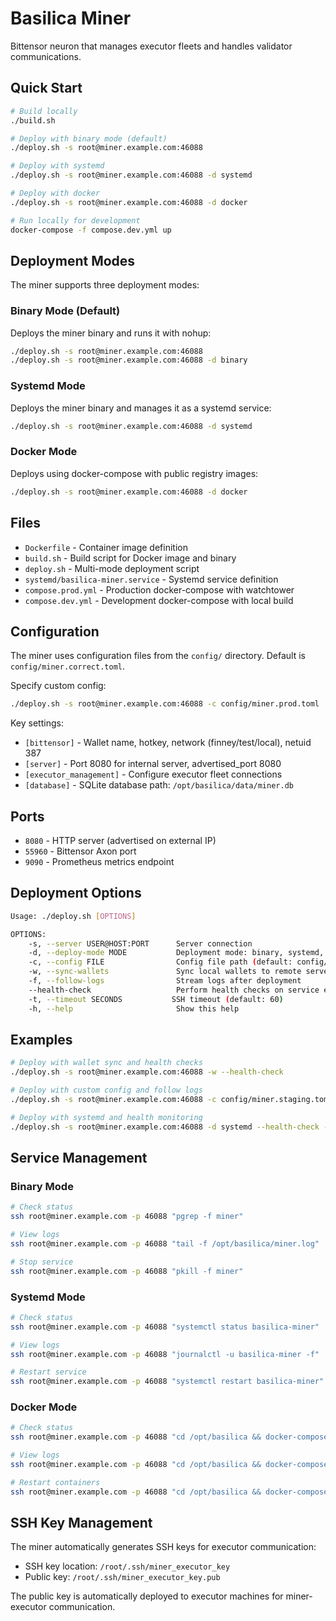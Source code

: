 # Basilica Miner

Bittensor neuron that manages executor fleets and handles validator communications.

## Quick Start

```bash
# Build locally
./build.sh

# Deploy with binary mode (default)
./deploy.sh -s root@miner.example.com:46088

# Deploy with systemd
./deploy.sh -s root@miner.example.com:46088 -d systemd

# Deploy with docker
./deploy.sh -s root@miner.example.com:46088 -d docker

# Run locally for development
docker-compose -f compose.dev.yml up
```

## Deployment Modes

The miner supports three deployment modes:

### Binary Mode (Default)
Deploys the miner binary and runs it with nohup:
```bash
./deploy.sh -s root@miner.example.com:46088
./deploy.sh -s root@miner.example.com:46088 -d binary
```

### Systemd Mode
Deploys the miner binary and manages it as a systemd service:
```bash
./deploy.sh -s root@miner.example.com:46088 -d systemd
```

### Docker Mode
Deploys using docker-compose with public registry images:
```bash
./deploy.sh -s root@miner.example.com:46088 -d docker
```

## Files

- `Dockerfile` - Container image definition
- `build.sh` - Build script for Docker image and binary
- `deploy.sh` - Multi-mode deployment script
- `systemd/basilica-miner.service` - Systemd service definition
- `compose.prod.yml` - Production docker-compose with watchtower
- `compose.dev.yml` - Development docker-compose with local build

## Configuration

The miner uses configuration files from the `config/` directory. Default is `config/miner.correct.toml`.

Specify custom config:
```bash
./deploy.sh -s root@miner.example.com:46088 -c config/miner.prod.toml
```

Key settings:
- `[bittensor]` - Wallet name, hotkey, network (finney/test/local), netuid 387
- `[server]` - Port 8080 for internal server, advertised_port 8080
- `[executor_management]` - Configure executor fleet connections
- `[database]` - SQLite database path: `/opt/basilica/data/miner.db`

## Ports

- `8080` - HTTP server (advertised on external IP)
- `55960` - Bittensor Axon port
- `9090` - Prometheus metrics endpoint

## Deployment Options

```bash
Usage: ./deploy.sh [OPTIONS]

OPTIONS:
    -s, --server USER@HOST:PORT      Server connection
    -d, --deploy-mode MODE           Deployment mode: binary, systemd, docker (default: binary)
    -c, --config FILE                Config file path (default: config/miner.correct.toml)
    -w, --sync-wallets               Sync local wallets to remote server
    -f, --follow-logs                Stream logs after deployment
    --health-check                   Perform health checks on service endpoints
    -t, --timeout SECONDS           SSH timeout (default: 60)
    -h, --help                       Show this help
```

## Examples

```bash
# Deploy with wallet sync and health checks
./deploy.sh -s root@miner.example.com:46088 -w --health-check

# Deploy with custom config and follow logs
./deploy.sh -s root@miner.example.com:46088 -c config/miner.staging.toml -f

# Deploy with systemd and health monitoring
./deploy.sh -s root@miner.example.com:46088 -d systemd --health-check -f
```

## Service Management

### Binary Mode
```bash
# Check status
ssh root@miner.example.com -p 46088 "pgrep -f miner"

# View logs
ssh root@miner.example.com -p 46088 "tail -f /opt/basilica/miner.log"

# Stop service
ssh root@miner.example.com -p 46088 "pkill -f miner"
```

### Systemd Mode
```bash
# Check status
ssh root@miner.example.com -p 46088 "systemctl status basilica-miner"

# View logs
ssh root@miner.example.com -p 46088 "journalctl -u basilica-miner -f"

# Restart service
ssh root@miner.example.com -p 46088 "systemctl restart basilica-miner"
```

### Docker Mode
```bash
# Check status
ssh root@miner.example.com -p 46088 "cd /opt/basilica && docker-compose ps"

# View logs
ssh root@miner.example.com -p 46088 "cd /opt/basilica && docker-compose logs -f"

# Restart containers
ssh root@miner.example.com -p 46088 "cd /opt/basilica && docker-compose restart"
```

## SSH Key Management

The miner automatically generates SSH keys for executor communication:
- SSH key location: `/root/.ssh/miner_executor_key`
- Public key: `/root/.ssh/miner_executor_key.pub`

The public key is automatically deployed to executor machines for miner-executor communication.